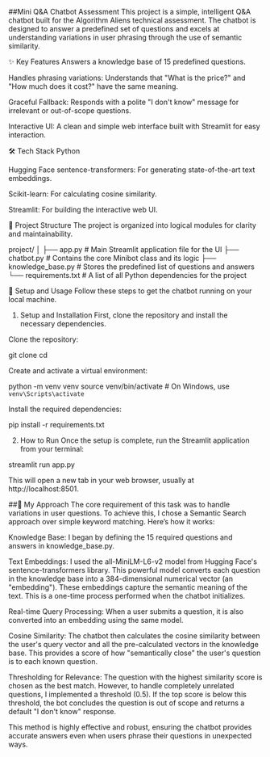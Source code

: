 ##Mini Q&A Chatbot Assessment
This project is a simple, intelligent Q&A chatbot built for the Algorithm Aliens technical assessment. The chatbot is designed to answer a predefined set of questions and excels at understanding variations in user phrasing through the use of semantic similarity.

✨ Key Features
Answers a knowledge base of 15 predefined questions.

Handles phrasing variations: Understands that "What is the price?" and "How much does it cost?" have the same meaning.

Graceful Fallback: Responds with a polite "I don't know" message for irrelevant or out-of-scope questions.

Interactive UI: A clean and simple web interface built with Streamlit for easy interaction.

🛠️ Tech Stack
Python

Hugging Face sentence-transformers: For generating state-of-the-art text embeddings.

Scikit-learn: For calculating cosine similarity.

Streamlit: For building the interactive web UI.

📁 Project Structure
The project is organized into logical modules for clarity and maintainability.

project/
│
├── app.py             # Main Streamlit application file for the UI
├── chatbot.py         # Contains the core Minibot class and its logic
├── knowledge_base.py  # Stores the predefined list of questions and answers
└── requirements.txt   # A list of all Python dependencies for the project

🚀 Setup and Usage
Follow these steps to get the chatbot running on your local machine.

1. Setup and Installation
First, clone the repository and install the necessary dependencies.

Clone the repository:

git clone <your-github-repo-link>
cd <your-project-directory>

Create and activate a virtual environment:

python -m venv venv
source venv/bin/activate  # On Windows, use `venv\Scripts\activate`

Install the required dependencies:

pip install -r requirements.txt

2. How to Run
Once the setup is complete, run the Streamlit application from your terminal:

streamlit run app.py

This will open a new tab in your web browser, usually at http://localhost:8501.

##🧠 My Approach
The core requirement of this task was to handle variations in user questions. To achieve this, I chose a Semantic Search approach over simple keyword matching. Here’s how it works:

Knowledge Base: I began by defining the 15 required questions and answers in knowledge_base.py.

Text Embeddings: I used the all-MiniLM-L6-v2 model from Hugging Face's sentence-transformers library. This powerful model converts each question in the knowledge base into a 384-dimensional numerical vector (an "embedding"). These embeddings capture the semantic meaning of the text. This is a one-time process performed when the chatbot initializes.

Real-time Query Processing: When a user submits a question, it is also converted into an embedding using the same model.

Cosine Similarity: The chatbot then calculates the cosine similarity between the user's query vector and all the pre-calculated vectors in the knowledge base. This provides a score of how "semantically close" the user's question is to each known question.

Thresholding for Relevance: The question with the highest similarity score is chosen as the best match. However, to handle completely unrelated questions, I implemented a threshold (0.5). If the top score is below this threshold, the bot concludes the question is out of scope and returns a default "I don't know" response.

This method is highly effective and robust, ensuring the chatbot provides accurate answers even when users phrase their questions in unexpected ways.
